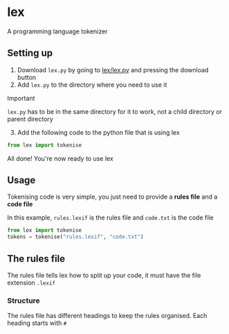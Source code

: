 # lex
A programming language tokenizer

## Setting up
1. Download `lex.py` by going to [lex/lex.py](https://github.com/Blob2763/lex/blob/main/lex.py) and pressing the download button
2. Add `lex.py` to the directory where you need to use it
> [!IMPORTANT]  
> `lex.py` has to be in the same directory for it to work, not a child directory or parent directory
3. Add the following code to the python file that is using lex
```py
from lex import tokenise
```

All done! You're now ready to use lex

## Usage
Tokenising code is very simple, you just need to provide a **rules file** and a **code file**

In this example, `rules.lexif` is the rules file and `code.txt` is the code file
```py
from lex import tokenise
tokens = tokenise("rules.lexif", "code.txt")
```

## The rules file
The rules file tells lex how to split up your code, it must have the file extension `.lexif`

### Structure
The rules file has different headings to keep the rules organised. Each heading starts with `#`
